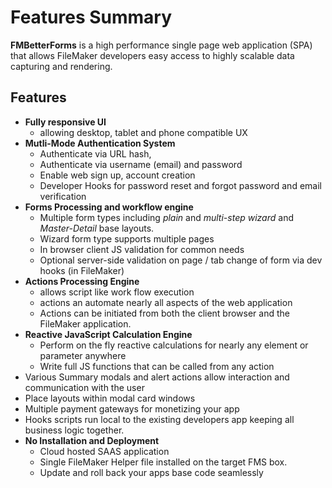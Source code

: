 # Features Summary

**FMBetterForms** is a high performance single page web application \(SPA\) that allows FileMaker developers easy access to highly scalable data capturing and rendering.

## Features

* **Fully responsive UI** 
  * allowing desktop, tablet and phone compatible UX
* **Mutli-Mode Authentication System** 
  * Authenticate via URL hash,
  * Authenticate via username \(email\) and password
  * Enable web sign up, account creation
  * Developer Hooks for password reset and forgot password and email verification
* **Forms Processing and workflow engine**
  * Multiple form types including _plain_ and _multi-step wizard_ and _Master-Detail_ base layouts.
  * Wizard form type supports multiple pages
  * In browser client JS validation for common needs
  * Optional server-side validation on page / tab change of form via dev hooks \(in FileMaker\)
* **Actions Processing Engine** 
  * allows script like work flow execution
  * actions an automate nearly all aspects of the web application 
  * Actions can be initiated from both the client browser and the FileMaker application.
* **Reactive JavaScript Calculation Engine**
  * Perform on the fly reactive calculations for nearly any element or parameter anywhere
  * Write full JS functions that can be called from any action
* Various Summary modals and alert actions allow interaction and communication with the user
* Place layouts within modal card windows 
* Multiple payment gateways for monetizing your app
* Hooks scripts run local to the existing developers app keeping all business logic together.
* **No Installation and Deployment** 
  * Cloud hosted SAAS application
  * Single FileMaker Helper file installed on the target FMS box.
  * Update and roll back your apps base code seamlessly


